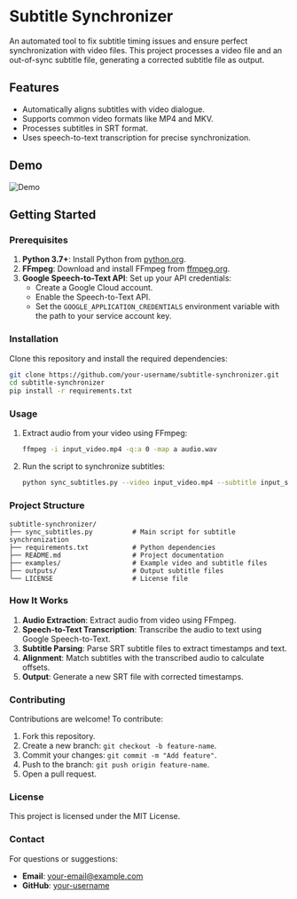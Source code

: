 # Subtitle Synchronizer

An automated tool to fix subtitle timing issues and ensure perfect synchronization with video files. This project processes a video file and an out-of-sync subtitle file, generating a corrected subtitle file as output.

## Features
- Automatically aligns subtitles with video dialogue.
- Supports common video formats like MP4 and MKV.
- Processes subtitles in SRT format.
- Uses speech-to-text transcription for precise synchronization.

## Demo
![Demo](link_to_demo_gif_or_image)

## Getting Started

### Prerequisites
1. **Python 3.7+**: Install Python from [python.org](https://www.python.org/).
2. **FFmpeg**: Download and install FFmpeg from [ffmpeg.org](https://ffmpeg.org/).
3. **Google Speech-to-Text API**: Set up your API credentials:
   - Create a Google Cloud account.
   - Enable the Speech-to-Text API.
   - Set the `GOOGLE_APPLICATION_CREDENTIALS` environment variable with the path to your service account key.

### Installation
Clone this repository and install the required dependencies:
```bash
git clone https://github.com/your-username/subtitle-synchronizer.git
cd subtitle-synchronizer
pip install -r requirements.txt
```

### Usage
1. Extract audio from your video using FFmpeg:
   ```bash
   ffmpeg -i input_video.mp4 -q:a 0 -map a audio.wav
   ```
2. Run the script to synchronize subtitles:
   ```bash
   python sync_subtitles.py --video input_video.mp4 --subtitle input_subs.srt --output output_subs.srt
   ```

### Project Structure
```
subtitle-synchronizer/
├── sync_subtitles.py          # Main script for subtitle synchronization
├── requirements.txt           # Python dependencies
├── README.md                  # Project documentation
├── examples/                  # Example video and subtitle files
├── outputs/                   # Output subtitle files
└── LICENSE                    # License file
```

### How It Works
1. **Audio Extraction**: Extract audio from video using FFmpeg.
2. **Speech-to-Text Transcription**: Transcribe the audio to text using Google Speech-to-Text.
3. **Subtitle Parsing**: Parse SRT subtitle files to extract timestamps and text.
4. **Alignment**: Match subtitles with the transcribed audio to calculate offsets.
5. **Output**: Generate a new SRT file with corrected timestamps.

### Contributing
Contributions are welcome! To contribute:
1. Fork this repository.
2. Create a new branch: `git checkout -b feature-name`.
3. Commit your changes: `git commit -m "Add feature"`.
4. Push to the branch: `git push origin feature-name`.
5. Open a pull request.

### License
This project is licensed under the MIT License.

### Contact
For questions or suggestions:
- **Email**: your-email@example.com
- **GitHub**: [your-username](https://github.com/your-username)
